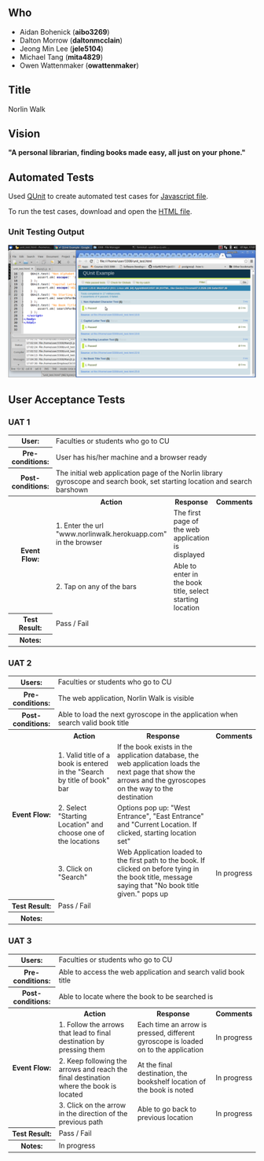 ## Who

- Aidan Bohenick (**aibo3269**)
- Dalton Morrow (**daltonmcclain**)
- Jeong Min Lee (**jele5104**)
- Michael Tang (**mita4829**)
- Owen Wattenmaker (**owattenmaker**)


## Title

Norlin Walk


## Vision

**"A personal librarian, finding books made easy, all just on your phone."**


## Automated Tests

Used [QUnit](https://qunitjs.com/) to create automated test cases for [Javascript file](https://github.com/mita4829/Project3308/blob/master/UnitTest/TestMainJS.js).

To run the test cases, download and open the [HTML file](https://github.com/mita4829/Project3308/blob/master/UnitTest/unitTest.html).

### Unit Testing Output
![Unit Test](/UnitTest/UnitTest.png)


## User Acceptance Tests

### UAT 1
<table>
  <tr>
    <th>User:</th>
    <td colspan=3>Faculties or students who go to CU</td>
  </tr>
  <tr>
    <th>Pre-conditions:</th>
    <td colspan=3>User has his/her machine and a browser ready</td>
  </tr>
  <tr>
    <th>Post-conditions:</th>
    <td colspan=3>The initial web application page of the Norlin library gyroscope and search book, set starting location and search barshown</td>
  </tr>
  <tr>
    <th rowspan=3>Event Flow:</th>
    <th>Action</th>
    <th>Response</th>
    <th>Comments</th>
  </tr>
  <tr>
    <td>1. Enter the url "www.norlinwalk.herokuapp.com" in the browser</td>
    <td>The first page of the web application is displayed</td>
    <td> </td>
  </tr>
  <tr>
    <td>2. Tap on any of the bars</td>
    <td>Able to enter in the book title, select starting location</td>
  </tr>
  <tr>
    <th>Test Result:</th>
    <td colspan=3>Pass / Fail</td>
  </tr>
  <tr>
    <th>Notes:</th>
    <td colspan=3> </td>
  </tr>
</table>

### UAT 2
<table>
  <tr>
    <th>Users:</th>
    <td colspan=3>Faculties or students who go to CU</td>
  </tr>
  <tr>
    <th>Pre-conditions:</th>
    <td colspan=3>The web application, Norlin Walk is visible</td>
  </tr>
  <tr>
    <th>Post-conditions:</th>
    <td colspan=3>Able to load the next gyroscope in the application when search valid book title</td>
  </tr>
  <tr>
    <th rowspan=4>Event Flow:</th>
    <th>Action</th>
    <th>Response</th>
    <th>Comments</th>
  </tr>
  <tr>
    <td>1. Valid title of a book is entered in the "Search by title of book" bar</td>
    <td>If the book exists in the application database, the web application loads the next page that show the arrows and the gyroscopes on the way to the destination</td>
    <td> </td>
  </tr>
  <tr>
    <td>2. Select "Starting Location" and choose one of the locations</td>
    <td>Options pop up: "West Entrance", "East Entrance" and "Current Location. If clicked, starting location set"</td>
    <td> </td>
  </tr>
  <tr>
    <td>3. Click on "Search"</td>
    <td>Web Application loaded to the first path to the book. If clicked on before tying in the book title, message saying that "No book title given." pops up</td>
    <td>In progress</td>
  </tr>
  <tr>
    <th>Test Result:</th>
    <td colspan=3>Pass / Fail</td>
  </tr>
  <tr>
    <th>Notes:</th>
    <td colspan=3> </td>
  </tr>
</table>

### UAT 3
<table>
  <tr>
    <th>Users:</th>
    <td colspan=3>Faculties or students who go to CU</td>
  </tr>
  <tr>
    <th>Pre-conditions:</th>
    <td colspan=3>Able to access the web application and search valid book title</td>
  </tr>
  <tr>
    <th>Post-conditions:</th>
    <td colspan=3>Able to locate where the book to be searched is</td>
  </tr>
  <tr>
    <th rowspan=4>Event Flow:</th>
    <th>Action</th>
    <th>Response</th>
    <th>Comments</th>
  </tr>
  <tr>
    <td>1. Follow the arrows that lead to final destination by pressing them</td>
    <td>Each time an arrow is pressed, different gyroscope is loaded on to the application</td>
    <td>In progress</td>
  </tr>
  <tr>
    <td>2. Keep following the arrows and reach the final destination where the book is located</td>
    <td>At the final destination, the bookshelf location of the book is noted</td>
    <td>In progress</td>
  </tr>
  <tr>
    <td>3. Click on the arrow in the direction of the previous path</td>
    <td>Able to go back to previous location</td>
    <td>In progress</td>
  </tr>
  <tr>
    <th>Test Result:</th>
    <td colspan=3>Pass / Fail</td>
  </tr>
  <tr>
    <th>Notes:</th>
    <td colspan=3>In progress</td>
  </tr>
</table>
